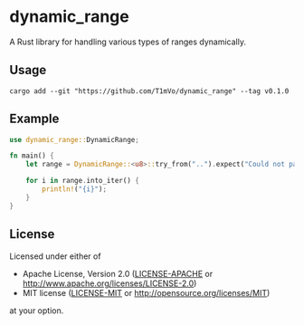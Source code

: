 # dynamic_range

A Rust library for handling various types of ranges dynamically.

## Usage

```console
cargo add --git "https://github.com/T1mVo/dynamic_range" --tag v0.1.0
```

## Example

```rust
use dynamic_range::DynamicRange;

fn main() {
    let range = DynamicRange::<u8>::try_from("..").expect("Could not parse range");

    for i in range.into_iter() {
        println!("{i}");
    }
}
```

## License

Licensed under either of

 * Apache License, Version 2.0
   ([LICENSE-APACHE](LICENSE-APACHE) or http://www.apache.org/licenses/LICENSE-2.0)
 * MIT license
   ([LICENSE-MIT](LICENSE-MIT) or http://opensource.org/licenses/MIT)

at your option.
